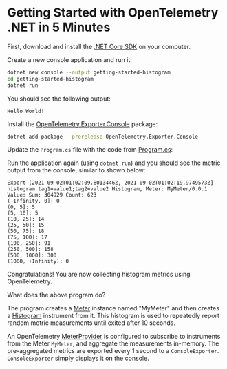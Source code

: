 # Getting Started with OpenTelemetry .NET in 5 Minutes

First, download and install the [.NET Core
SDK](https://dotnet.microsoft.com/download) on your computer.

Create a new console application and run it:

```sh
dotnet new console --output getting-started-histogram
cd getting-started-histogram
dotnet run
```

You should see the following output:

```text
Hello World!
```

Install the
[OpenTelemetry.Exporter.Console](../../../src/OpenTelemetry.Exporter.Console/README.md)
package:

```sh
dotnet add package --prerelease OpenTelemetry.Exporter.Console
```

Update the `Program.cs` file with the code from [Program.cs](./Program.cs):

Run the application again (using `dotnet run`) and you should see the metric
output from the console, similar to shown below:

<!-- markdownlint-disable MD013 -->
```text
Export (2021-09-02T01:02:09.8013446Z, 2021-09-02T01:02:19.9749573Z] histogram tag1=value1;tag2=value2 Histogram, Meter: MyMeter/0.0.1
Value: Sum: 304929 Count: 623
(-Infinity, 0]: 0
(0, 5]: 5
(5, 10]: 5
(10, 25]: 14
(25, 50]: 15
(50, 75]: 18
(75, 100]: 17
(100, 250]: 91
(250, 500]: 158
(500, 1000]: 300
(1000, +Infinity): 0
```
<!-- markdownlint-enable MD013 -->

Congratulations! You are now collecting histogram metrics using OpenTelemetry.

What does the above program do?

The program creates a
[Meter](https://github.com/open-telemetry/opentelemetry-specification/blob/main/specification/metrics/api.md#meter)
instance named "MyMeter" and then creates a
[Histogram](https://github.com/open-telemetry/opentelemetry-specification/blob/main/specification/metrics/api.md#histogram)
instrument from it. This histogram is used to repeatedly report random metric
measurements until exited after 10 seconds.

An OpenTelemetry
[MeterProvider](https://github.com/open-telemetry/opentelemetry-specification/blob/main/specification/metrics/api.md#meterprovider)
is configured to subscribe to instruments from the Meter `MyMeter`, and
aggregate the measurements in-memory. The pre-aggregated metrics are exported
every 1 second to a `ConsoleExporter`. `ConsoleExporter` simply displays it on
the console.
